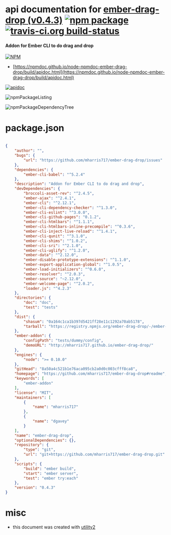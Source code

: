 # api documentation for  [ember-drag-drop (v0.4.3)](https://github.com/mharris717/ember-drag-drop#readme)  [![npm package](https://img.shields.io/npm/v/npmdoc-ember-drag-drop.svg?style=flat-square)](https://www.npmjs.org/package/npmdoc-ember-drag-drop) [![travis-ci.org build-status](https://api.travis-ci.org/npmdoc/node-npmdoc-ember-drag-drop.svg)](https://travis-ci.org/npmdoc/node-npmdoc-ember-drag-drop)
#### Addon for Ember CLI to do drag and drop

[![NPM](https://nodei.co/npm/ember-drag-drop.png?downloads=true&downloadRank=true&stars=true)](https://www.npmjs.com/package/ember-drag-drop)

- [https://npmdoc.github.io/node-npmdoc-ember-drag-drop/build/apidoc.html](https://npmdoc.github.io/node-npmdoc-ember-drag-drop/build/apidoc.html)

[![apidoc](https://npmdoc.github.io/node-npmdoc-ember-drag-drop/build/screenCapture.buildCi.browser.%252Ftmp%252Fbuild%252Fapidoc.html.png)](https://npmdoc.github.io/node-npmdoc-ember-drag-drop/build/apidoc.html)

![npmPackageListing](https://npmdoc.github.io/node-npmdoc-ember-drag-drop/build/screenCapture.npmPackageListing.svg)

![npmPackageDependencyTree](https://npmdoc.github.io/node-npmdoc-ember-drag-drop/build/screenCapture.npmPackageDependencyTree.svg)



# package.json

```json

{
    "author": "",
    "bugs": {
        "url": "https://github.com/mharris717/ember-drag-drop/issues"
    },
    "dependencies": {
        "ember-cli-babel": "^5.2.4"
    },
    "description": "Addon for Ember CLI to do drag and drop",
    "devDependencies": {
        "broccoli-asset-rev": "^2.4.5",
        "ember-ajax": "^2.4.1",
        "ember-cli": "^2.12.1",
        "ember-cli-dependency-checker": "^1.3.0",
        "ember-cli-eslint": "^3.0.0",
        "ember-cli-github-pages": "0.1.2",
        "ember-cli-htmlbars": "^1.1.1",
        "ember-cli-htmlbars-inline-precompile": "^0.3.6",
        "ember-cli-inject-live-reload": "^1.4.1",
        "ember-cli-qunit": "^3.1.0",
        "ember-cli-shims": "^1.0.2",
        "ember-cli-sri": "^2.1.0",
        "ember-cli-uglify": "^1.2.0",
        "ember-data": "^2.12.0",
        "ember-disable-prototype-extensions": "^1.1.0",
        "ember-export-application-global": "^1.0.5",
        "ember-load-initializers": "^0.6.0",
        "ember-resolver": "^2.0.3",
        "ember-source": "~2.12.0",
        "ember-welcome-page": "^2.0.2",
        "loader.js": "^4.2.3"
    },
    "directories": {
        "doc": "doc",
        "test": "tests"
    },
    "dist": {
        "shasum": "0a164c1ca1b397d5421ff28e11c1292a70ab5178",
        "tarball": "https://registry.npmjs.org/ember-drag-drop/-/ember-drag-drop-0.4.3.tgz"
    },
    "ember-addon": {
        "configPath": "tests/dummy/config",
        "demoURL": "http://mharris717.github.io/ember-drag-drop/"
    },
    "engines": {
        "node": ">= 0.10.0"
    },
    "gitHead": "8a50a4c521b1e76aca095cb2a0d0c003cfff8ca8",
    "homepage": "https://github.com/mharris717/ember-drag-drop#readme",
    "keywords": [
        "ember-addon"
    ],
    "license": "MIT",
    "maintainers": [
        {
            "name": "mharris717"
        },
        {
            "name": "dgavey"
        }
    ],
    "name": "ember-drag-drop",
    "optionalDependencies": {},
    "repository": {
        "type": "git",
        "url": "git+https://github.com/mharris717/ember-drag-drop.git"
    },
    "scripts": {
        "build": "ember build",
        "start": "ember server",
        "test": "ember try:each"
    },
    "version": "0.4.3"
}
```



# misc
- this document was created with [utility2](https://github.com/kaizhu256/node-utility2)
